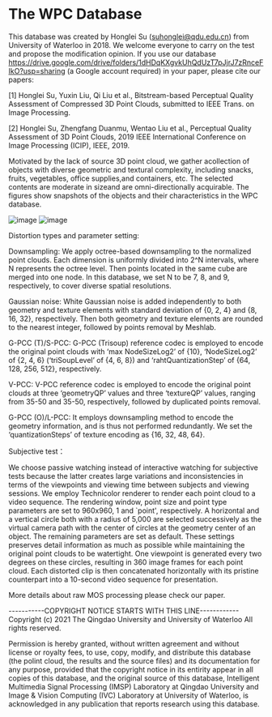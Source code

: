 # The WPC Database
This database was created by Honglei Su (suhonglei@qdu.edu.cn) from University of Waterloo in 2018. We welcome everyone to carry on the test and propose the modification opinion. If you use our database https://drive.google.com/drive/folders/1dHDqKXgvkUhQdUzT7pJjrJ7zRnceFIkO?usp=sharing (a Google account required) in your paper, please cite our papers: 

[1] Honglei Su, Yuxin Liu, Qi Liu et al., Bitstream-based Perceptual Quality Assessment of Compressed 3D Point Clouds, submitted to IEEE Trans. on Image Processing.

[2] Honglei Su, Zhengfang Duanmu, Wentao Liu et al., Perceptual Quality Assessment of 3D Point Clouds, 2019 IEEE International Conference on Image Processing (ICIP), IEEE, 2019.

Motivated by the lack of source 3D point cloud, we gather acollection of objects with diverse geometric and textural complexity,  including  snacks,  fruits,  vegetables,  office  supplies,and containers, etc. The selected contents are moderate in sizeand are omni-directionally acquirable. The figures show snapshots of the objects and their characteristics in the WPC database.

![image](https://github.com/qdushl/Waterloo-Point-Cloud-Database/blob/main/Snapshots.jpg)
![image](https://github.com/qdushl/Waterloo-Point-Cloud-Database/blob/main/Characteristics.jpg)

Distortion types and parameter setting:

Downsampling: We apply octree-based downsampling to the normalized point clouds. Each dimension is uniformly divided into 2^N intervals, where N represents the octree level. Then points located in the same cube are merged into one node. In this database, we set N to be 7, 8, and 9, respectively, to cover diverse spatial resolutions.

Gaussian noise: White Gaussian noise is added independently to both geometry and texture elements with standard deviation of {0, 2, 4} and {8, 16, 32}, respectively. Then both geometry and texture elements are rounded to the nearest integer, followed by points removal by Meshlab.

G-PCC (T)/S-PCC: G-PCC (Trisoup) reference codec is employed to encode the original point clouds with ‘max NodeSizeLog2’ of {10}, ‘NodeSizeLog2’ of {2, 4, 6} (‘triSoupLevel’ of {4, 6, 8}) and ‘rahtQuantizationStep’ of {64, 128, 256, 512}, respectively.

V-PCC: V-PCC reference codec is employed to encode the original point clouds at three ‘geometryQP’ values and three ‘textureQP’ values, ranging from 35-50 and 35-50, respectively, followed by duplicated points removal.

G-PCC (O)/L-PCC: It employs downsampling method to encode the geometry information, and is thus not performed redundantly. We set the ‘quantizationSteps’ of texture encoding as {16, 32, 48, 64}.

Subjective test：

We choose passive watching instead of interactive watching for subjective tests because the latter creates large variations and inconsistencies in terms of the viewpoints and viewing time between subjects and viewing sessions. We employ Technicolor renderer to render each point cloud to a video sequence. The rendering window, point size and point type parameters are set to 960x960, 1 and `point', respectively. A horizontal and a vertical circle both with a radius of 5,000 are selected successively as the virtual camera path with the center of circles at the geometry center of an object. The remaining parameters are set as default. These settings preserves detail information as much as possible while maintaining the original point clouds to be watertight. One viewpoint is generated every two degrees on these circles, resulting in 360 image frames for each point cloud. Each distorted clip is then concatenated horizontally with its pristine counterpart into a 10-second video sequence for presentation.

More details about raw MOS processing please check our paper.

-----------COPYRIGHT NOTICE STARTS WITH THIS LINE------------ Copyright (c) 2021 The Qingdao University and University of Waterloo All rights reserved.

Permission is hereby granted, without written agreement and without license or royalty fees, to use, copy, modify, and distribute this database (the polint cloud, the results and the source files) and its documentation for any purpose, provided that the copyright notice in its entirity appear in all copies of this database, and the original source of this database, Intelligent Multimedia Signal Processing (IMSP) Laboratory at Qingdao University and Image & Vision Computing (IVC) Laboratory at University of Waterloo, is acknowledged in any publication that reports research using this database. 
